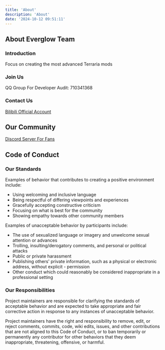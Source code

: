 ```yaml
---
title: 'About'
description: 'About'
date: '2024-10-12 09:51:11'
---
```


## About Everglow Team

### Introduction

Focus on creating the most advanced Terraria mods

### Join Us

QQ Group For Developer Audit: 710341368

### Contact Us

[Bilibili Official Account](https://space.bilibili.com/1079503056)

## Our Community

[Discord Server For Fans](https://discord.gg/pdXvp89Dbp)

## Code of Conduct

### Our Standards

Examples of behavior that contributes to creating a positive environment include:

- Using welcoming and inclusive language
- Being respectful of differing viewpoints and experiences
- Gracefully accepting constructive criticism
- Focusing on what is best for the community
- Showing empathy towards other community members

Examples of unacceptable behavior by participants include:

- The use of sexualized language or imagery and unwelcome sexual attention or advances
- Trolling, insulting/derogatory comments, and personal or political attacks
- Public or private harassment
- Publishing others' private information, such as a physical or electronic address, without explicit - permission
- Other conduct which could reasonably be considered inappropriate in a professional setting

### Our Responsibilities

Project maintainers are responsible for clarifying the standards of acceptable behavior and are expected to take appropriate and fair corrective action in response to any instances of unacceptable behavior.

Project maintainers have the right and responsibility to remove, edit, or reject comments, commits, code, wiki edits, issues, and other contributions that are not aligned to this Code of Conduct, or to ban temporarily or permanently any contributor for other behaviors that they deem inappropriate, threatening, offensive, or harmful.
